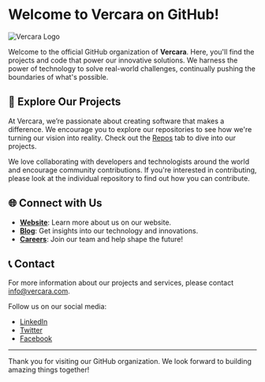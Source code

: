 # Welcome to Vercara on GitHub!

![Vercara Logo](https://vercara.com/wp-content/uploads/2023/02/Vercari-logo.png)

Welcome to the official GitHub organization of **Vercara**. Here, you'll find the projects and code that power our innovative solutions. We harness the power of technology to solve real-world challenges, continually pushing the boundaries of what's possible.

## 🚀 Explore Our Projects

At Vercara, we’re passionate about creating software that makes a difference. We encourage you to explore our repositories to see how we're turning our vision into reality. Check out the [Repos](https://github.com/vercara?tab=repositories) tab to dive into our projects.

We love collaborating with developers and technologists around the world and encourage community contributions. If you're interested in contributing, please look at the individual repository to find out how you can contribute.

## 🌐 Connect with Us

- **[Website](https://vercara.com)**: Learn more about us on our website.
- **[Blog](https://vercara.com/blog)**: Get insights into our technology and innovations.
- **[Careers](https://vercara.com/careers)**: Join our team and help shape the future!

## 📞 Contact

For more information about our projects and services, please contact [info@vercara.com](mailto:info@vercara.com).

Follow us on our social media:
- [LinkedIn](https://www.linkedin.com/company/vercaraultra)
- [Twitter](https://twitter.com/VercaraUltra)
- [Facebook](https://www.facebook.com/VercaraUltra)

---

Thank you for visiting our GitHub organization. We look forward to building amazing things together!
